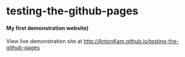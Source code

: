 # testing-the-github-pages
#### My first demonstration website)


View live demonstration site at http://AntonKam.github.io/testing-the-github-pages
